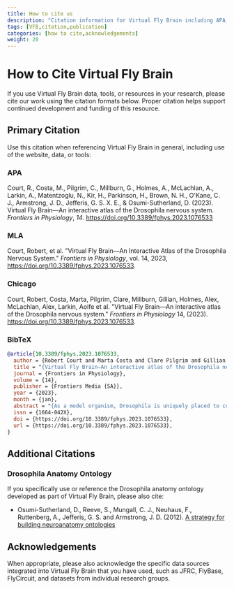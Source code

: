 ```yaml
---
title: How to cite us
description: "Citation information for Virtual Fly Brain including APA, MLA, Chicago, and BibTeX formats. Use these citations when referencing VFB data, tools, or resources in your research publications."
tags: [VFB,citation,publication]
categories: [how to cite,acknowledgements]
weight: 20
---
```


# How to Cite Virtual Fly Brain

If you use Virtual Fly Brain data, tools, or resources in your research, please cite our work using the citation formats below. Proper citation helps support continued development and funding of this resource.

## Primary Citation

Use this citation when referencing Virtual Fly Brain in general, including use of the website, data, or tools:

### APA
Court, R., Costa, M., Pilgrim, C., Millburn, G., Holmes, A., McLachlan, A., Larkin, A., Matentzoglu, N., Kir, H., Parkinson, H., Brown, N. H., O'Kane, C. J., Armstrong, J. D., Jefferis, G. S. X. E., & Osumi-Sutherland, D. (2023). Virtual Fly Brain—An interactive atlas of the Drosophila nervous system. *Frontiers in Physiology*, *14*. https://doi.org/10.3389/fphys.2023.1076533

### MLA
Court, Robert, et al. "Virtual Fly Brain—An Interactive Atlas of the Drosophila Nervous System." *Frontiers in Physiology*, vol. 14, 2023, https://doi.org/10.3389/fphys.2023.1076533.

### Chicago
Court, Robert, Costa, Marta, Pilgrim, Clare, Millburn, Gillian, Holmes, Alex, McLachlan, Alex, Larkin, Aoife et al. "Virtual Fly Brain—An interactive atlas of the Drosophila nervous system." *Frontiers in Physiology* 14, (2023). https://doi.org/10.3389/fphys.2023.1076533.

### BibTeX
```bibtex
@article{10.3389/fphys.2023.1076533,
  author = {Robert Court and Marta Costa and Clare Pilgrim and Gillian Millburn and Alex Holmes and Alex McLachlan and Aoife Larkin and Nicolas Matentzoglu and Huseyin Kir and Helen Parkinson and Nicolas H. Brown and Cahir J. O'Kane and J. Douglas Armstrong and Gregory S. X. E. Jefferis and David Osumi-Sutherland},
  title = "{Virtual Fly Brain—An interactive atlas of the Drosophila nervous system}",
  journal = {Frontiers in Physiology},
  volume = {14},
  publisher = {Frontiers Media {SA}},
  year = {2023},
  month = {jan},
  abstract = "{As a model organism, Drosophila is uniquely placed to contribute to our understanding of how brains control complex behavior. Not only does it have complex adaptive behaviors, but also a uniquely powerful genetic toolkit, increasingly complete dense connectomic maps of the central nervous system and a rapidly growing set of transcriptomic profiles of cell types. But this also poses a challenge: Given the massive amounts of available data, how are researchers to Find, Access, Integrate and Reuse (FAIR) relevant data in order to develop an integrated anatomical and molecular picture of circuits, inform hypothesis generation, and find reagents for experiments to test these hypotheses? The Virtual Fly Brain (virtualflybrain.org) web application & API provide a solution to this problem, using FAIR principles to integrate 3D images of neurons and brain regions, connectomics, transcriptomics and reagent expression data covering the whole CNS in both larva and adult. Users can search for neurons, neuroanatomy and reagents by name, location, or connectivity, via text search, clicking on 3D images, search-by-image, and queries by type (e.g., dopaminergic neuron) or properties (e.g., synaptic input in the antennal lobe). Returned results include cross-registered 3D images that can be explored in linked 2D and 3D browsers or downloaded under open licenses, and extensive descriptions of cell types and regions curated from the literature. These solutions are potentially extensible to cover similar atlasing and data integration challenges in vertebrates.}",
  issn = {1664-042X},
  doi = {https://doi.org/10.3389/fphys.2023.1076533},
  url = {https://doi.org/10.3389/fphys.2023.1076533},
}
```
## Additional Citations

### Drosophila Anatomy Ontology

If you specifically use or reference the Drosophila anatomy ontology developed as part of Virtual Fly Brain, please also cite:

* Osumi-Sutherland, D., Reeve, S., Mungall, C. J., Neuhaus, F., Ruttenberg, A., Jefferis, G. S. and Armstrong, J. D. (2012). [A strategy for building neuroanatomy ontologies](http://dx.doi.org/doi:10.1093/bioinformatics/bts113)


## Acknowledgements
When appropriate, please also acknowledge the specific data sources integrated into Virtual Fly Brain that you have used, such as JFRC, FlyBase, FlyCircuit, and datasets from individual research groups.
